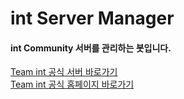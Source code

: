 # int Server Manager

<h4> int Community 서버를 관리하는 봇입니다. </h4>

<a href="https://discord.gg/nKaM6RrN92">Team int 공식 서버 바로가기</a> <br>
<a href="http://teamint.xyz">Team int 공식 홈페이지 바로가기</a>
